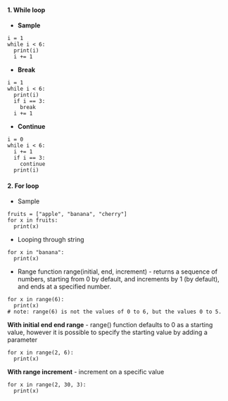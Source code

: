 #### 1. While loop
- **Sample**
```
i = 1  
while i < 6:  
  print(i)  
  i += 1
```
- **Break**
```
i = 1  
while i < 6:  
  print(i)  
  if i == 3:  
    break  
  i += 1
```
- **Continue**
```
i = 0  
while i < 6:  
  i += 1  
  if i == 3:  
    continue  
  print(i)
```
#### 2. For loop
- Sample
```
fruits = ["apple", "banana", "cherry"]  
for x in fruits:  
  print(x)
```
- Looping through string
```
for x in "banana":  
  print(x)
```
- Range function
range(initial, end, increment) - returns a sequence of numbers, starting from 0 by default, and increments by 1 (by default), and ends at a specified number.
```
for x in range(6):  
  print(x)
# note: range(6) is not the values of 0 to 6, but the values 0 to 5.
```
**With initial end end range** - range() function defaults to 0 as a starting value, however it is possible to specify the starting value by adding a parameter
```
for x in range(2, 6):  
  print(x)
```
**With range increment** - increment on a specific value
```
for x in range(2, 30, 3):  
  print(x)
```